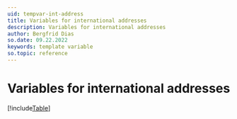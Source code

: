 ```yaml
---
uid: tempvar-int-address
title: Variables for international addresses
description: Variables for international addresses
author: Bergfrid Dias
so.date: 09.22.2022
keywords: template variable
so.topic: reference
---
```


# Variables for international addresses

[!include[Table](../../../../common/includes/variable/table-fad.md)]
